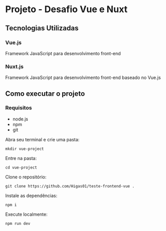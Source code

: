 # Projeto - Desafio Vue e Nuxt

## Tecnologias Utilizadas

### Vue.js
Framework JavaScript para desenvolvimento front-end

### Nuxt.js
Framework JavaScript para desenvolvimento front-end baseado no Vue.js

## Como executar o projeto

### Requisitos
* node.js
* npm
* git

Abra seu terminal e crie uma pasta:
```
mkdir vue-project
```

Entre na pasta:
```
cd vue-project
```

Clone o repositório:
```
git clone https://github.com/Higas01/teste-frontend-vue .
```

Instale as dependências:
```
npm i
```

Execute localmente:
```
npm run dev
```